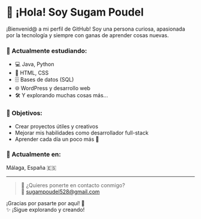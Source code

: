 # 👋 ¡Hola! Soy Sugam Poudel

¡Bienvenid@ a mi perfil de GitHub! Soy una persona curiosa, apasionada por la tecnología y siempre con ganas de aprender cosas nuevas.

### 🚀 Actualmente estudiando:
- 💻 Java, Python  
- 🎨 HTML, CSS  
- 🗄️ Bases de datos (SQL)  
- 🌐 WordPress y desarrollo web  
- 🛠️ Y explorando muchas cosas más...

### 🎯 Objetivos:
- Crear proyectos útiles y creativos  
- Mejorar mis habilidades como desarrollador full-stack  
- Aprender cada día un poco más 🚀

### 📍 Actualmente en:  
Málaga, España 🇪🇸

---

> 💬 ¿Quieres ponerte en contacto conmigo?  
📧 sugampoudel528@gmail.com

¡Gracias por pasarte por aquí! 🙌  
✨ ¡Sigue explorando y creando!
